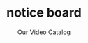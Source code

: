 ---
title: 'notice board'
translationKey: "products"
layout: "notice"
img: 'img/notice/a2.png'
subtitle: 'Our Video Catalog'
video:
  - name: 'mov_bbb'
    title: 'MOU Signing Between Ping Infinite, Reevo & SitiTrust'
  - name: 'mov_bbb'
    title: 'Signing Ceremony Between Ping Infinite and X Infinity'
  - name: 'mov_bbb'
    title: 'Startup Video'


---